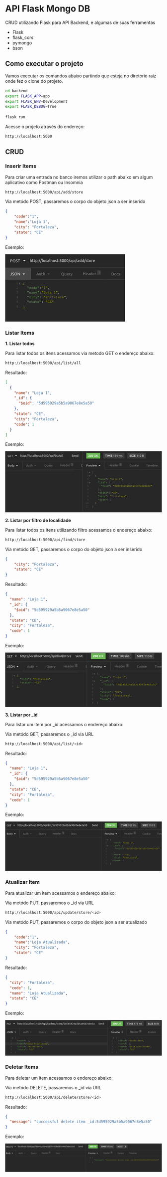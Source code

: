 # API Flask Mongo DB

CRUD utilizando Flask para API Backend, e algumas de suas ferramentas

- Flask
- flask_cors
- pymongo
- bson

## Como executar o projeto

Vamos executar os comandos abaixo partindo que esteja no diretório raiz onde fez o clone do projeto.

```sh
cd backend
export FLASK_APP=app
export FLASK_ENV=Development
export FLASK_DEBUG=True

flask run
```

Acesse o projeto através do endereço:
```sh
http://localhost:5000
```

## CRUD

### Inserir Items

Para criar uma entrada no banco iremos utilizar o path abaixo em algum aplicativo como Postman ou Insomnia

```sh
http://localhost:5000/api/add/store
```

Via metódo POST, passaremos o corpo do objeto json a ser inserido
```json
{
	"code":"1",
	"name":"Loja 1",
	"city": "Fortaleza",
	"state": "CE"
}
```

Exemplo:

![](./images/add-store.png)

### Listar Items

**1. Listar todos**

Para listar todos os itens acessamos via metodo GET o endereço abaixo:

```sh
http://localhost:5000/api/list/all
```

Resultado:

```json
[
  {
    "name": "Loja 1",
    "_id": {
      "$oid": "5d595929a5b5a9067e8e5a50"
    },
    "state": "CE",
    "city": "Fortaleza",
    "code": 1
  }
]
```

Exemplo:

![](./images/list-all.png)

**2. Listar por filtro de localidade**

Para listar todos os itens utilizando filtro acessamos o endereço abaixo:

```sh
http://localhost:5000/api/find/store
```

Via metódo GET, passaremos o corpo do objeto json a ser inserido
```json
{
	"city": "Fortaleza",
	"state": "CE"
}
```
Resultado:
```json
{
  "name": "Loja 1",
  "_id": {
    "$oid": "5d595929a5b5a9067e8e5a50"
  },
  "state": "CE",
  "city": "Fortaleza",
  "code": 1
}
```

Exemplo:

![](./images/find-by-filter.png)

**3. Listar por _id**

Para listar um item por _id acessamos o endereço abaixo:

Via metódo GET, passaremos o _id via URL
```sh
http://localhost:5000/api/list/<id>
```
Resultado:

```json
{
  "name": "Loja 1",
  "_id": {
    "$oid": "5d595929a5b5a9067e8e5a50"
  },
  "state": "CE",
  "city": "Fortaleza",
  "code": 1
}
```

Exemplo:

![](./images/find-by-id.png)


### Atualizar Item

Para atualizar um item acessamos o endereço abaixo:

Via metódo PUT, passaremos o _id via URL
```sh
http://localhost:5000/api/update/store/<id>
```

Via metódo PUT, passaremos o corpo do objeto json a ser atualizado
```json
{
	"code":"1",
	"name":"Loja Atualizada",
	"city": "Fortaleza",
	"state": "CE"
}
```

Resultado:

```json
{
  "city": "Fortaleza",
  "code": 1,
  "name": "Loja Atualizada",
  "state": "CE"
}
```

Exemplo:

![](./images/update-item.png)


### Deletar Items

Para deletar um item acessamos o endereço abaixo:

Via metódo DELETE, passaremos o _id via URL
```sh
http://localhost:5000/api/delete/store/<id>
```
Resultado:

```json
{
  "message": "successful delete item _id:5d595929a5b5a9067e8e5a50"
}
``` 

Exemplo:

![](./images/delete-item.png)
